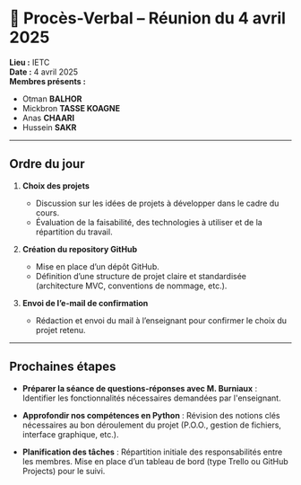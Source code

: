 
# 📄 Procès-Verbal – Réunion du 4 avril 2025

**Lieu :** IETC  
**Date :** 4 avril 2025  
**Membres présents :**
- Otman **BALHOR**
- Mickbron **TASSE KOAGNE**
- Anas **CHAARI**
- Hussein **SAKR**

---

## Ordre du jour

1. **Choix des projets**
   - Discussion sur les idées de projets à développer dans le cadre du cours.
   - Évaluation de la faisabilité, des technologies à utiliser et de la répartition du travail.

2. **Création du repository GitHub**
   - Mise en place d’un dépôt GitHub.
   - Définition d’une structure de projet claire et standardisée (architecture MVC, conventions de nommage, etc.).

3. **Envoi de l’e-mail de confirmation**
   - Rédaction et envoi du mail à l’enseignant pour confirmer le choix du projet retenu.

---

## Prochaines étapes

- **Préparer la séance de questions-réponses avec M. Burniaux** :
  Identifier les fonctionnalités nécessaires demandées par l'enseignant.

- **Approfondir nos compétences en Python** :
  Révision des notions clés nécessaires au bon déroulement du projet (P.O.O., gestion de fichiers, interface graphique, etc.).

- **Planification des tâches** :
  Répartition initiale des responsabilités entre les membres.
  Mise en place d’un tableau de bord (type Trello ou GitHub Projects) pour le suivi.
